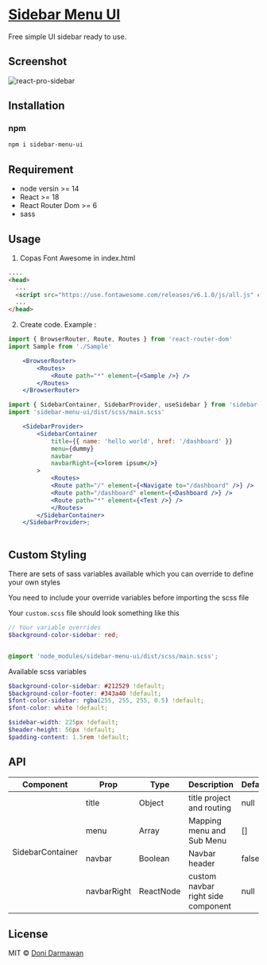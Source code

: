 # [Sidebar Menu UI](https://www.npmjs.com/package/sidebar-menu-ui)

Free simple UI sidebar ready to use.

## Screenshot

![react-pro-sidebar]()

## Installation

### npm

```bash
npm i sidebar-menu-ui
```

## Requirement

- node versin >= 14
- React >= 18
- React Router Dom >= 6
- sass

## Usage

1. Copas Font Awesome in index.html

```html
....
<head>
  ...
  <script src="https://use.fontawesome.com/releases/v6.1.0/js/all.js" crossorigin="anonymous"></script>
  ...
</head>
```

2. Create code. Example :

```jsx
import { BrowserRouter, Route, Routes } from 'react-router-dom'
import Sample from './Sample'

    <BrowserRouter>
        <Routes>
            <Route path="*" element={<Sample />} />
        </Routes>
    </BrowserRouter>
```

```jsx
import { SidebarContainer, SidebarProvider, useSidebar } from 'sidebar-menu-ui'
import 'sidebar-menu-ui/dist/scss/main.scss'

    <SidebarProvider>
        <SidebarContainer
            title={{ name: 'hello world', href: '/dashboard' }}
            menu={dummy}
            navbar
            navbarRight={<>lorem ipsum</>}
        >
            <Routes>
            <Route path="/" element={<Navigate to="/dashboard" />} />
            <Route path="/dashboard" element={<Dashboard />} />
            <Route path="*" element={<Test />} />
            </Routes>
        </SidebarContainer>
    </SidebarProvider>;
    
```

## Custom Styling

There are sets of sass variables available which you can override to define your own styles

You need to include your override variables before importing the scss file

Your `custom.scss` file should look something like this

```scss
// Your variable overrides
$background-color-sidebar: red;


@import 'node_modules/sidebar-menu-ui/dist/scss/main.scss';
```

Available scss variables

```scss
$background-color-sidebar: #212529 !default;
$background-color-footer: #343a40 !default;
$font-color-sidebar: rgba(255, 255, 255, 0.5) !default;
$font-color: white !default;

$sidebar-width: 225px !default;
$header-height: 56px !default;
$padding-content: 1.5rem !default;

```

## API

<Table>
    <thead>
        <tr>
            <th>Component</th>
            <th>Prop</th>
            <th>Type</th>
            <th>Description</th>
            <th>Default</th>
        </tr>
    </thead>
    <tbody>
        <tr>
            <td rowspan=4>SidebarContainer</td>
            <td>title</td>
            <td>Object</td>
            <td>title project and routing</td>
            <td>null</td>
        </tr>
        <tr>
            <td>menu</td>
            <td>Array</td>
            <td>Mapping menu and Sub Menu</td>
            <td>[]</td>
        </tr>
        <tr>
            <td>navbar</td>
            <td>Boolean</td>
            <td>Navbar header</td>
            <td>false</td>
        </tr>
        <tr>
            <td>navbarRight</td>
            <td>ReactNode</td>
            <td>custom navbar right side component</td>
            <td>null</td>
        </tr>
    </tbody>
</Table>

## License

MIT © [Doni Darmawan](bit.ly/darmawandoni6)